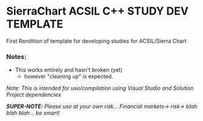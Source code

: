 # SierraChart ACSIL C++ STUDY DEV TEMPLATE
First Rendition of template for developing
studies for ACSIL/Sierra Chart

### Notes:
- This works entirely and hasn't broken (yet)
  - however "cleaning up" is expected.
    

*Note: This is intended for use/compilation using Visual Studio and Solution Project dependencies*


***SUPER-NOTE:*** *Please use at your own risk... Financial markets-> risk-> blah blah blah... be smart!*
